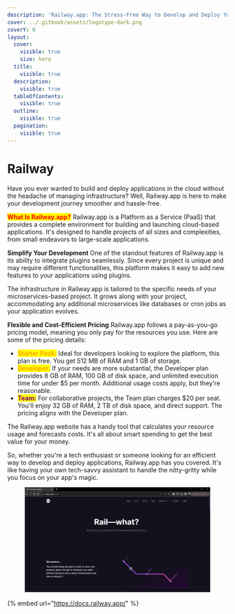 ```yaml
---
description: 'Railway.app: The Stress-Free Way to Develop and Deploy Your Apps'
cover: ../.gitbook/assets/logotype-dark.png
coverY: 0
layout:
  cover:
    visible: true
    size: hero
  title:
    visible: true
  description:
    visible: true
  tableOfContents:
    visible: true
  outline:
    visible: true
  pagination:
    visible: true
---
```


# Railway

Have you ever wanted to build and deploy applications in the cloud without the headache of managing infrastructure? Well, Railway.app is here to make your development journey smoother and hassle-free.

<mark style="color:red;">**What Is Railway.app?**</mark> Railway.app is a Platform as a Service (PaaS) that provides a complete environment for building and launching cloud-based applications. It's designed to handle projects of all sizes and complexities, from small endeavors to large-scale applications.

**Simplify Your Development** One of the standout features of Railway.app is its ability to integrate plugins seamlessly. Since every project is unique and may require different functionalities, this platform makes it easy to add new features to your applications using plugins.



The infrastructure in Railway.app is tailored to the specific needs of your microservices-based project. It grows along with your project, accommodating any additional microservices like databases or cron jobs as your application evolves.

**Flexible and Cost-Efficient Pricing** Railway.app follows a pay-as-you-go pricing model, meaning you only pay for the resources you use. Here are some of the pricing details:

* <mark style="color:orange;">**Starter Pack:**</mark> Ideal for developers looking to explore the platform, this plan is free. You get 512 MB of RAM and 1 GB of storage.
* <mark style="color:orange;">**Developer:**</mark> If your needs are more substantial, the Developer plan provides 8 GB of RAM, 100 GB of disk space, and unlimited execution time for under $5 per month. Additional usage costs apply, but they're reasonable.
* <mark style="color:purple;">**Team:**</mark> For collaborative projects, the Team plan charges $20 per seat. You'll enjoy 32 GB of RAM, 2 TB of disk space, and direct support. The pricing aligns with the Developer plan.

The Railway.app website has a handy tool that calculates your resource usage and forecasts costs. It's all about smart spending to get the best value for your money.

So, whether you're a tech enthusiast or someone looking for an efficient way to develop and deploy applications, Railway.app has you covered. It's like having your own tech-savvy assistant to handle the nitty-gritty while you focus on your app's magic.



<figure><img src="../.gitbook/assets/Screenshot 2023-11-06 151207.png" alt=""><figcaption></figcaption></figure>

{% embed url="https://docs.railway.app/" %}
